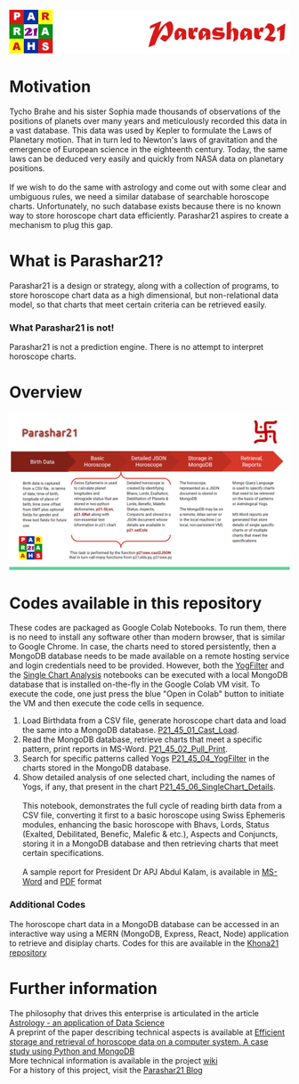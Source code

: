 ![parashar21 banner](/images/p21-header-003.png)<br>
# Motivation
Tycho Brahe and his sister Sophia made thousands of observations of the positions of planets over many years and meticulously recorded this data in a vast database. This data was used by Kepler to formulate the Laws of Planetary motion. That in turn led to Newton's laws of gravitation and the emergence of European science in the eighteenth century.  Today, the same laws can be deduced very easily and quickly from NASA data on planetary positions. <br> <br> If we wish to do the same with astrology and come out with some clear and umbiguous rules,  we need a similar database of searchable horoscope charts. Unfortunately, no such database exists because there is no known way to store horoscope chart data efficiently. Parashar21 aspires to create a mechanism to plug this gap.
# What is Parashar21?
Parashar21 is a design or strategy, along with a collection of programs, to store horoscope chart data as a high dimensional, but non-relational data model, so that charts that meet certain criteria can be retrieved easily. 

### What Parashar21 is not!
Parashar21 is not a prediction engine. There is no attempt to interpret horoscope charts. 
# Overview
![workflow](/images/Workflow.png)<br>
# Codes available in this repository
These codes are packaged as Google Colab Notebooks. To run them, there is no need to install any software other than modern browser, that is similar to Google Chrome. In case, the charts need to stored persistently, then a MongoDB database needs to be made available on a remote hosting service and login credentials need to be provided. However, both the [YogFilter](https://github.com/prithwis/parashar21/blob/main/P21_45_04_YogFilter.ipynb) and the [Single Chart Analysis](https://github.com/prithwis/parashar21/blob/main/P21_45_06_SingleChart_Details.ipynb) notebooks can be executed with a local MongoDB database that is installed on-the-fly in the Google Colab VM visit. To execute the code, one just press the blue "Open in Colab" button to initiate the VM and then execute the code cells in sequence.
1. Load Birthdata from a CSV file, generate horoscope chart data and load the same into a MongoDB database.  [P21_45_01_Cast_Load](https://github.com/prithwis/parashar21/blob/main/P21_45_01_Cast_Load.ipynb).
2. Read the MongoDB database, retrieve charts that meet a specific pattern, print reports in MS-Word.  [P21_45_02_Pull_Print](https://github.com/prithwis/parashar21/blob/main/P21_45_02_Pull_Print.ipynb).
3. Search for specific patterns called Yogs [P21_45_04_YogFilter](https://github.com/prithwis/parashar21/blob/main/P21_45_04_YogFilter.ipynb) in the charts stored in the MongoDB database.
4. Show detailed analysis of one selected chart, including the names of Yogs, if any, that present in the chart [P21_45_06_SingleChart_Details](https://github.com/prithwis/parashar21/blob/main/P21_45_06_SingleChart_Details.ipynb). <br><br>
This notebook, demonstrates the full cycle of reading birth data from a CSV file, converting it first to a basic horoscope using Swiss Ephemeris modules, enhancing the basic horoscope with Bhavs, Lords, Status (Exalted, Debilitated, Benefic, Malefic & etc.), Aspects and Conjuncts, storing it in a MongoDB database and then retrieving charts that meet certain specifications.<br> <br>
A sample report for President Dr APJ Abdul Kalam, is available in [MS-Word](https://github.com/prithwis/parashar21/blob/main/Sample%20Reports%202/p21_APJAbdulKa_Ras_B_100918.doc) and [PDF](https://github.com/prithwis/parashar21/blob/main/Sample%20Reports%202/p21_APJAbdulKa_Ras_B_100918.pdf) format
### Additional Codes
The horoscope chart data in a MongoDB database can be accessed in an interactive way using a MERN (MongoDB, Express, React, Node) application to retrieve and disiplay charts. Codes for this are available in the [Khona21 repository](https://github.com/prithwis/khona21)
# Further information
The philosophy that drives this enterprise is articulated in the article [Astrology - an application of Data Science](https://www.linkedin.com/pulse/astrology-an-application-data-science-prithwis-mukerjee/) <br>
A preprint of the paper describing technical aspects is available at [Efficient storage and retrieval of horoscope data on a computer system. A case study using Python and MongoDB](https://www.researchgate.net/publication/358191949_Efficient_storage_and_retrieval_of_horoscope_data_on_a_computer_system_A_case_study_using_Python_and_MongoDB?channel=doi&linkId=61f47fec007fb50447205dcd&showFulltext=true)<br>
More technical information is available in the project [wiki](https://github.com/prithwis/parashar21/wiki) <br>
For a history of this project, visit the [Parashar21 Blog](https://parashar21.blogspot.com/) <br> 
